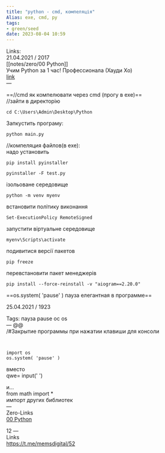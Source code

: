 ```yaml
---
title: "python - cmd, компеляція"
Alias: exe, cmd, py
tags:
- green/seed
date: 2023-08-04 10:59
---
```

Links:  
21.04.2021 / 2017  
[[notes/zero/00 Python]]  
Учим Python за 1 час!  Профессионала (Хауди Хо)  
[link](https://www.youtube.com/watch?v=fp5-XQFr_nk)  
—  

==//cmd як компелювати через cmd (прогу в exe)==  
//зайти в директорію  
~~~
cd C:\Users\Admin\Desktop\Python
  ~~~

Запкустить програму:
```
python main.py
```


//компеляция файлов(в exe):  
надо установить 
```
pip install pyinstaller
```

```
pyinstaller -F test.py
```


ізольоване середовище

```
python -m venv myenv
```
встановити політику виконання
```
Set-ExecutionPolicy RemoteSigned
```
запустити віртуальне середовище
```
myenv\Scripts\activate
```
подивитися версії пакетов
```
pip freeze
```
перевстановити пакет менеджерів
```
pip install --force-reinstall -v "aiogram==2.20.0"
```
==os.system( 'pause' ) пауза елегантная в программе==

25.04.2021 / 1923  

Tags:  пауза pause ос os  
— @@  
/#Закрытие программы при нажатии клавиши для консоли	

```ctrl+c


import os
os.system( 'pause' )

```

вместо  
qwe= input('  ')

и...  
from math import *  
импорт других библиотек  
—  
Zero-Links  
[00 Python](00%20Python.md)

12
—  
Links  
https://t.me/memsdigital/52
